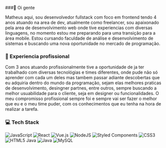 ###👋 Oi gente

  Matheus aqui, sou desenvolvedor fullstack com foco em frontend tendo 4 anos atuando na area de dev, atualmente como freelancer, sou apaixonado pela area de desenvolvimento web onde tive experiencias com diversas linguagens, no momento estou me preparando para uma transição para a área mobile.
  Estou cursando faculdade de análise e desenvolvimento de sistemas e buscando uma nova oportunidade no mercado de programação.

### 🚀 Experiencia profissional

  Com 3 anos atuando profissionalmente tive a oportunidade de ja ter trabalhado com diversas tecnológias e times diferentes, onde pude não só aprender com cada um deles mas tambem passar adiante descobertas que eu adquiria dentro do mundo da programação, sejam elas melhores praticas de desenvolvimento, desingner partnes, entre outros, sempre buscando a melhor usuabilidade para o cliente, seja em designer ou funcionalidades.
  O meu compromisso profissional sempre foi e sempre vai ser fazer o melhor que eu e o meu time puder, com os conhecimentos que eu tenha na hora de realizar a tarefa.


### 💻 Tech Stack
![JavaScript](https://img.shields.io/badge/javascript-%23323330.svg?style=for-the-badge&logo=javascript&logoColor=%23F7DF1E) ![React](https://img.shields.io/badge/react-%2320232a.svg?style=for-the-badge&logo=react&logoColor=%2361DAFB) ![Vue.js](https://img.shields.io/badge/vuejs-%2335495e.svg?style=for-the-badge&logo=vuedotjs&logoColor=%234FC08D) ![NodeJS](https://img.shields.io/badge/node.js-6DA55F?style=for-the-badge&logo=node.js&logoColor=white) ![Styled Components](https://img.shields.io/badge/styled--components-DB7093?style=for-the-badge&logo=styled-components&logoColor=white) ![CSS3](https://img.shields.io/badge/css3-%231572B6.svg?style=for-the-badge&logo=css3&logoColor=white) ![HTML5](https://img.shields.io/badge/html5-%23E34F26.svg?style=for-the-badge&logo=html5&logoColor=white) Java	![Java](https://img.shields.io/badge/java-%23ED8B00.svg?style=for-the-badge&logo=openjdk&logoColor=white) ![MySQL](https://img.shields.io/badge/mysql-%2300f.svg?style=for-the-badge&logo=mysql&logoColor=white)
<!--
**MatGAAM/MatGAAM** is a ✨ _special_ ✨ repository because its `README.md` (this file) appears on your GitHub profile.

Here are some ideas to get you started:

- 🔭 I’m currently working on ...
- 🌱 I’m currently learning ...
- 👯 I’m looking to collaborate on ...
- 🤔 I’m looking for help with ...
- 💬 Ask me about ...
- 📫 How to reach me: ...
- 😄 Pronouns: ...
- ⚡ Fun fact: ...
-->
